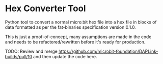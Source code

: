 # Hex Converter Tool

Python tool to convert a normal micro:bit hex file into a hex file in blocks of
data formatted as per the fat-binaries specification version 0.1.0.

This is just a proof-of-concept, many assumptions are made in the code and needs
to be refactored/rewritten before it's ready for production.

TODO: Review and merge https://github.com/microbit-foundation/DAPLink-builds/pull/10
and then update the code here.
